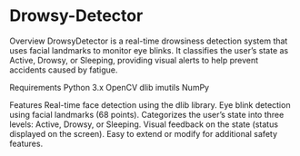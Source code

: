 # Drowsy-Detector

Overview
DrowsyDetector is a real-time drowsiness detection system that uses facial landmarks to monitor eye blinks. It classifies the user’s state as Active, Drowsy, or Sleeping, providing visual alerts to help prevent accidents caused by fatigue.

Requirements
Python 3.x
OpenCV
dlib
imutils
NumPy

Features
Real-time face detection using the dlib library.
Eye blink detection using facial landmarks (68 points).
Categorizes the user’s state into three levels: Active, Drowsy, or Sleeping.
Visual feedback on the state (status displayed on the screen).
Easy to extend or modify for additional safety features.
